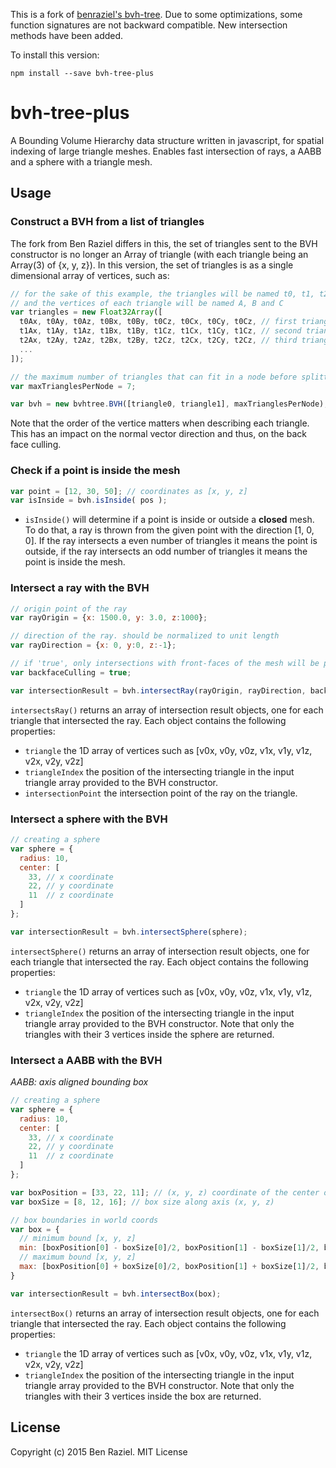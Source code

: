 This is a fork of [benraziel's bvh-tree](https://github.com/benraziel/bvh-tree). Due to some optimizations, some function signatures are not backward compatible. New intersection methods have been added.

To install this version:   
```
npm install --save bvh-tree-plus
```

# bvh-tree-plus

A Bounding Volume Hierarchy data structure written in javascript, for spatial indexing of large triangle meshes.
Enables fast intersection of rays, a AABB and a sphere with a triangle mesh.

## Usage
### Construct a BVH from a list of triangles
The fork from Ben Raziel differs in this, the set of triangles sent to the BVH constructor is no longer an Array of triangle (with each triangle being an Array(3) of {x, y, z}). In this version, the set of triangles is as a single dimensional array of vertices, such as:

```js
// for the sake of this example, the triangles will be named t0, t1, t2
// and the vertices of each triangle will be named A, B and C
var triangles = new Float32Array([
  t0Ax, t0Ay, t0Az, t0Bx, t0By, t0Cz, t0Cx, t0Cy, t0Cz, // first triangle
  t1Ax, t1Ay, t1Az, t1Bx, t1By, t1Cz, t1Cx, t1Cy, t1Cz, // second triangle
  t2Ax, t2Ay, t2Az, t2Bx, t2By, t2Cz, t2Cx, t2Cy, t2Cz, // third triangle
  ...
]);

// the maximum number of triangles that can fit in a node before splitting it.
var maxTrianglesPerNode = 7;

var bvh = new bvhtree.BVH([triangle0, triangle1], maxTrianglesPerNode);
```
Note that the order of the vertice matters when describing each triangle. This has an impact on the normal vector direction and thus, on the back face culling.


### Check if a point is inside the mesh
```js
var point = [12, 30, 50]; // coordinates as [x, y, z]
var isInside = bvh.isInside( pos );
```
- `isInside()` will determine if a point is inside or outside a **closed** mesh. To do that, a ray is thrown from the given point with the direction [1, 0, 0]. If the ray intersects a even number of triangles it means the point is outside, if the ray intersects an odd number of triangles it means the point is inside the mesh.

### Intersect a ray with the BVH
```js
// origin point of the ray
var rayOrigin = {x: 1500.0, y: 3.0, z:1000};

// direction of the ray. should be normalized to unit length
var rayDirection = {x: 0, y:0, z:-1};

// if 'true', only intersections with front-faces of the mesh will be performed
var backfaceCulling = true;

var intersectionResult = bvh.intersectRay(rayOrigin, rayDirection, backfaceCulling);
```
`intersectsRay()` returns an array of intersection result objects, one for each triangle that intersected the ray. Each object contains the following properties:
- `triangle` the 1D array of vertices such as [v0x, v0y, v0z, v1x, v1y, v1z, v2x, v2y, v2z]
- `triangleIndex` the position of the intersecting triangle in the input triangle array provided to the BVH constructor.
- `intersectionPoint` the intersection point of the ray on the triangle.


### Intersect a sphere with the BVH
```js
// creating a sphere
var sphere = {
  radius: 10,
  center: [
    33, // x coordinate
    22, // y coordinate
    11  // z coordinate
  ]
};

var intersectionResult = bvh.intersectSphere(sphere);
```
`intersectSphere()` returns an array of intersection result objects, one for each triangle that intersected the ray. Each object contains the following properties:
- `triangle` the 1D array of vertices such as [v0x, v0y, v0z, v1x, v1y, v1z, v2x, v2y, v2z]
- `triangleIndex` the position of the intersecting triangle in the input triangle array provided to the BVH constructor.
Note that only the triangles with their 3 vertices inside the sphere are returned.


### Intersect a AABB with the BVH
*AABB: axis aligned bounding box*  
```js
// creating a sphere
var sphere = {
  radius: 10,
  center: [
    33, // x coordinate
    22, // y coordinate
    11  // z coordinate
  ]
};

var boxPosition = [33, 22, 11]; // (x, y, z) coordinate of the center of the box
var boxSize = [8, 12, 16]; // box size along axis (x, y, z)

// box boundaries in world coords
var box = {
  // minimum bound [x, y, z]
  min: [boxPosition[0] - boxSize[0]/2, boxPosition[1] - boxSize[1]/2, boxPosition[2] - boxSize[2]/2],
  // maximum bound [x, y, z]
  max: [boxPosition[0] + boxSize[0]/2, boxPosition[1] + boxSize[1]/2, boxPosition[2] + boxSize[2]/2],
}

var intersectionResult = bvh.intersectBox(box);
```
`intersectBox()` returns an array of intersection result objects, one for each triangle that intersected the ray. Each object contains the following properties:
- `triangle` the 1D array of vertices such as [v0x, v0y, v0z, v1x, v1y, v1z, v2x, v2y, v2z]
- `triangleIndex` the position of the intersecting triangle in the input triangle array provided to the BVH constructor.
Note that only the triangles with their 3 vertices inside the box are returned.


## License
Copyright (c) 2015 Ben Raziel. MIT License
